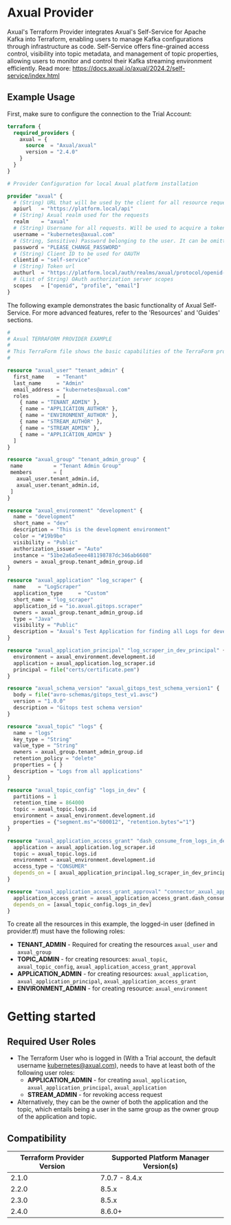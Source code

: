 # Axual Provider

Axual's Terraform Provider integrates Axual's Self-Service for Apache Kafka into Terraform, enabling users to manage Kafka configurations through infrastructure as code. Self-Service offers fine-grained access control, visibility into topic metadata, and management of topic properties, allowing users to monitor and control their Kafka streaming environment efficiently. Read more: https://docs.axual.io/axual/2024.2/self-service/index.html

## Example Usage

First, make sure to configure the connection to the Trial Account:

```terraform
terraform {
  required_providers {
    axual = {
      source  = "Axual/axual"
      version = "2.4.0"
    }
  }
}

# Provider Configuration for local Axual platform installation

provider "axual" {
  # (String) URL that will be used by the client for all resource requests
  apiurl   = "https://platform.local/api"
  # (String) Axual realm used for the requests
  realm    = "axual"
  # (String) Username for all requests. Will be used to acquire a token. It can be omitted if the environment variable AXUAL_AUTH_USERNAME is used.
  username = "kubernetes@axual.com"
  # (String, Sensitive) Password belonging to the user. It can be omitted if the environment variable AXUAL_AUTH_PASSWORD is used.
  password = "PLEASE_CHANGE_PASSWORD"
  # (String) Client ID to be used for OAUTH
  clientid = "self-service"
  # (String) Token url
  authurl  = "https://platform.local/auth/realms/axual/protocol/openid-connect/token"
  # (List of String) OAuth authorization server scopes
  scopes   = ["openid", "profile", "email"]
}
```

The following example demonstrates the basic functionality of Axual Self-Service. For more advanced features, refer to the 'Resources' and 'Guides' sections.

```terraform
#
# Axual TERRAFORM PROVIDER EXAMPLE
#
# This TerraForm file shows the basic capabilities of the TerraForm provider for Axual
#

resource "axual_user" "tenant_admin" {
  first_name    = "Tenant"
  last_name     = "Admin"
  email_address = "kubernetes@axual.com"
  roles         = [
    { name = "TENANT_ADMIN" },
    { name = "APPLICATION_AUTHOR" },
    { name = "ENVIRONMENT_AUTHOR" },
    { name = "STREAM_AUTHOR" },
    { name = "STREAM_ADMIN" },
    { name = "APPLICATION_ADMIN" }
  ]
}

resource "axual_group" "tenant_admin_group" {
 name          = "Tenant Admin Group"
 members       = [
   axual_user.tenant_admin.id,
   axual_user.tenant_admin.id,
 ]
}

resource "axual_environment" "development" {
  name = "development"
  short_name = "dev"
  description = "This is the development environment"
  color = "#19b9be"
  visibility = "Public"
  authorization_issuer = "Auto"
  instance = "51be2a6a5eee481198787dc346ab6608"
  owners = axual_group.tenant_admin_group.id
}

resource "axual_application" "log_scraper" {
  name    = "LogScraper"
  application_type     = "Custom"
  short_name = "log_scraper"
  application_id = "io.axual.gitops.scraper"
  owners = axual_group.tenant_admin_group.id
  type = "Java"
  visibility = "Public"
  description = "Axual's Test Application for finding all Logs for developers"
}

resource "axual_application_principal" "log_scraper_in_dev_principal" {
  environment = axual_environment.development.id
  application = axual_application.log_scraper.id
  principal = file("certs/certificate.pem")
}

resource "axual_schema_version" "axual_gitops_test_schema_version1" {
  body = file("avro-schemas/gitops_test_v1.avsc")
  version = "1.0.0"
  description = "Gitops test schema version"
}

resource "axual_topic" "logs" {
  name = "logs"
  key_type = "String"
  value_type = "String"
  owners = axual_group.tenant_admin_group.id
  retention_policy = "delete"
  properties = { }
  description = "Logs from all applications"
}

resource "axual_topic_config" "logs_in_dev" {
  partitions = 1
  retention_time = 864000
  topic = axual_topic.logs.id
  environment = axual_environment.development.id
  properties = {"segment.ms"="600012", "retention.bytes"="1"}
}

resource "axual_application_access_grant" "dash_consume_from_logs_in_dev" {
  application = axual_application.log_scraper.id
  topic = axual_topic.logs.id
  environment = axual_environment.development.id
  access_type = "CONSUMER"
  depends_on = [ axual_application_principal.log_scraper_in_dev_principal ]
}

resource "axual_application_access_grant_approval" "connector_axual_application_access_grant_approval"{
  application_access_grant = axual_application_access_grant.dash_consume_from_logs_in_dev.id
  depends_on = [axual_topic_config.logs_in_dev]
}
```

To create all the resources in this example, the logged-in user (defined in provider.tf) must have the following roles:

- **TENANT_ADMIN** - Required for creating the resources `axual_user` and `axual_group`
- **TOPIC_ADMIN** - for creating resources: `axual_topic`, `axual_topic_config`, `axual_application_access_grant_approval`
- **APPLICATION_ADMIN** - for creating resources: `axual_application`, `axual_application_principal`, `axual_application_access_grant`
- **ENVIRONMENT_ADMIN** - for creating resource: `axual_environment`


# Getting started
## Required User Roles
- The Terraform User who is logged in (With a Trial account, the default username kubernetes@axual.com), needs to have at least both of the following user roles:
  - **APPLICATION_ADMIN** - for creating `axual_application`, `axual_application_principal`, `axual_application`
  - **STREAM_ADMIN** - for revoking access request
- Alternatively, they can be the owner of both the application and the topic, which entails being a user in the same group as the owner group of the application and topic.


## Compatibility
| Terraform Provider Version | Supported Platform Manager Version(s) |
|----------------------------|---------------------------------------|
| 2.1.0                      | 7.0.7 - 8.4.x                        |
| 2.2.0                      | 8.5.x                                |
| 2.3.0                      | 8.5.x                                |
| 2.4.0                      | 8.6.0+                               |
